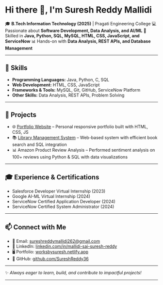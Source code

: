 # Hi there 👋, I'm Suresh Reddy Mallidi

🎓 **B.Tech Information Technology (2025)** | Pragati Engineering College
💻 Passionate about **Software Development, Data Analysis, and AI/ML**
🚀 Skilled in **Java, Python, SQL, MySQL, HTML, CSS, JavaScript, and ServiceNow**
📊 Hands-on with **Data Analysis, REST APIs, and Database Management**

---

## 🔧 Skills

* **Programming Languages:** Java, Python, C, SQL
* **Web Development:** HTML, CSS, JavaScript
* **Frameworks & Tools:** MySQL, Git, GitHub, ServiceNow Platform
* **Other Skills:** Data Analysis, REST APIs, Problem Solving

---

## 📂 Projects

* 🌐 [Portfolio Website](https://worksbysuresh.netlify.app) – Personal responsive portfolio built with HTML, CSS, JS
* 📚 [Library Management System](https://librarymanagementm.netlify.app) – Web-based system with efficient book search and SQL integration
* 📊 Amazon Product Review Analysis – Performed sentiment analysis on 100+ reviews using Python & SQL with data visualizations

---

## 🎓 Experience & Certifications

* Salesforce Developer Virtual Internship (2023)
* Google AI-ML Virtual Internship (2024)
* ServiceNow Certified Application Developer (2024)
* ServiceNow Certified System Administrator (2024)

---

## 📫 Connect with Me

* 📧 Email: [sureshreddymallidi262@gmail.com](mailto:sureshreddymallidi262@gmail.com)
* 💼 LinkedIn: [linkedin.com/in/mallidi-sai-suresh-reddy](https://linkedin.com/in/mallidi-sai-suresh-reddy)
* 🖥️ Portfolio: [worksbysuresh.netlify.app](https://worksbysuresh.netlify.app)
* 🐙 GitHub: [github.com/SureshReddy36](https://github.com/SureshReddy36)

---

✨ *Always eager to learn, build, and contribute to impactful projects!*

---
